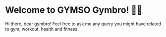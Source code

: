 # Welcome to GYMSO Gymbro! 💪🤸

Hi there, dear gymbro! Feel free to ask me any query you might have related to gym, workout, health and fitness.